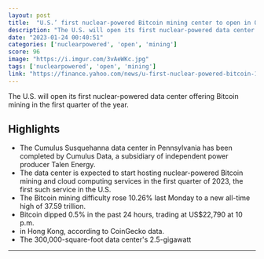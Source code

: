 ```yaml
---
layout: post
title:  "U.S.’ first nuclear-powered Bitcoin mining center to open in Q1"
description: "The U.S. will open its first nuclear-powered data center offering Bitcoin mining in the first quarter of the year."
date: "2023-01-24 00:40:51"
categories: ['nuclearpowered', 'open', 'mining']
score: 96
image: "https://i.imgur.com/3vAeWKc.jpg"
tags: ['nuclearpowered', 'open', 'mining']
link: "https://finance.yahoo.com/news/u-first-nuclear-powered-bitcoin-143857763.html"
---
```


The U.S. will open its first nuclear-powered data center offering Bitcoin mining in the first quarter of the year.

## Highlights

- The Cumulus Susquehanna data center in Pennsylvania has been completed by Cumulus Data, a subsidiary of independent power producer Talen Energy.
- The data center is expected to start hosting nuclear-powered Bitcoin mining and cloud computing services in the first quarter of 2023, the first such service in the U.S.
- The Bitcoin mining difficulty rose 10.26% last Monday to a new all-time high of 37.59 trillion.
- Bitcoin dipped 0.5% in the past 24 hours, trading at US$22,790 at 10 p.m.
- in Hong Kong, according to CoinGecko data.
- The 300,000-square-foot data center's 2.5-gigawatt

---
